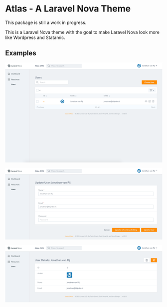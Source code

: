 # Atlas - A Laravel Nova Theme

This package is still a work in progress.

This is a Laravel Nova theme with the goal to make Laravel Nova look more like Wordpress and Statamic.

## Examples
![](https://raw.githubusercontent.com/jivanrij/laravel-atlas/master/images/example-list.png "List page")

![](https://raw.githubusercontent.com/jivanrij/laravel-atlas/master/images/example-edit.png "Edit page")

![](https://raw.githubusercontent.com/jivanrij/laravel-atlas/master/images/example-detail.png "Detail page")
